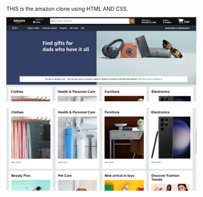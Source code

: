 THIS is the amazon clone using HTML AND CSS.



![amazon_clone](https://github.com/beebeck17rokaya/simpleamazonclone/blob/b70831968831a874e13ae004e5da5546021d55f1/Screenshot%202024-08-18%20164731.png)



































![amazon_clone](https://github.com/beebeck17rokaya/simpleamazonclone/blob/1f3c1051eaa371c57a52c74230045a016920b079/Screenshot%202024-08-18%20164754.png)
